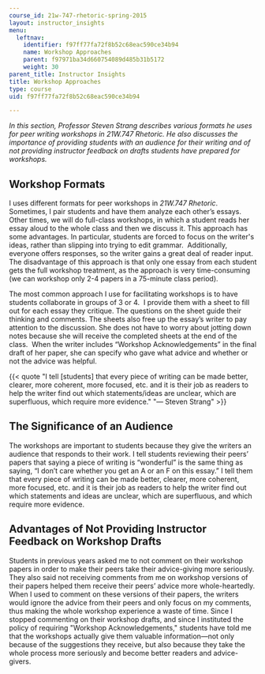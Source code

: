 ```yaml
---
course_id: 21w-747-rhetoric-spring-2015
layout: instructor_insights
menu:
  leftnav:
    identifier: f97ff77fa72f8b52c68eac590ce34b94
    name: Workshop Approaches
    parent: f97971ba34d660754089d485b31b5172
    weight: 30
parent_title: Instructor Insights
title: Workshop Approaches
type: course
uid: f97ff77fa72f8b52c68eac590ce34b94

---
```


_In this section, Professor Steven Strang describes various formats he uses for peer writing workshops in 21W.747 Rhetoric. He also discusses the importance of providing students with an audience for their writing and of not providing instructor feedback on drafts students have prepared for workshops._ 

Workshop Formats
----------------

I uses different formats for peer workshops in _21W.747 Rhetoric_. Sometimes, I pair students and have them analyze each other’s essays. Other times, we will do full-class workshops, in which a student reads her essay aloud to the whole class and then we discuss it. This approach has some advantages. In particular, students are forced to focus on the writer's ideas, rather than slipping into trying to edit grammar.  Additionally, everyone offers responses, so the writer gains a great deal of reader input. The disadvantage of this approach is that only one essay from each student gets the full workshop treatment, as the approach is very time-consuming (we can workshop only 2-4 papers in a 75-minute class period).

The most common approach I use for facilitating workshops is to have students collaborate in groups of 3 or 4.  I provide them with a sheet to fill out for each essay they critique. The questions on the sheet guide their thinking and comments. The sheets also free up the essay’s writer to pay attention to the discussion. She does not have to worry about jotting down notes because she will receive the completed sheets at the end of the class.  When the writer includes “Workshop Acknowledgements” in the final draft of her paper, she can specify who gave what advice and whether or not the advice was helpful.

{{< quote "I tell [students] that every piece of writing can be made better, clearer, more coherent, more focused, etc. and it is their job as readers to help the writer find out which statements/ideas are unclear, which are superfluous, which require more evidence." "— Steven Strang" >}}

The Significance of an Audience 
--------------------------------

The workshops are important to students because they give the writers an audience that responds to their work. I tell students reviewing their peers’ papers that saying a piece of writing is “wonderful” is the same thing as saying, “I don’t care whether you get an A or an F on this essay.” I tell them that every piece of writing can be made better, clearer, more coherent, more focused, etc. and it is their job as readers to help the writer find out which statements and ideas are unclear, which are superfluous, and which require more evidence.

Advantages of Not Providing Instructor Feedback on Workshop Drafts
------------------------------------------------------------------

Students in previous years asked me to not comment on their workshop papers in order to make their peers take their advice-giving more seriously. They also said not receiving comments from me on workshop versions of their papers helped them receive their peers’ advice more whole-heartedly. When I used to comment on these versions of their papers, the writers would ignore the advice from their peers and only focus on my comments, thus making the whole workshop experience a waste of time. Since I stopped commenting on their workshop drafts, and since I instituted the policy of requiring "Workshop Acknowledgements," students have told me that the workshops actually give them valuable information—not only because of the suggestions they receive, but also because they take the whole process more seriously and become better readers and advice-givers.